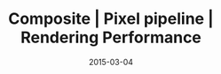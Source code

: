 ---
layout: resource
title:  "Composite | Pixel pipeline | Rendering Performance"
date:   2015-03-04
categories: Rendering-Performance Pixel-Pipeline
body-class: no-sidebar
---